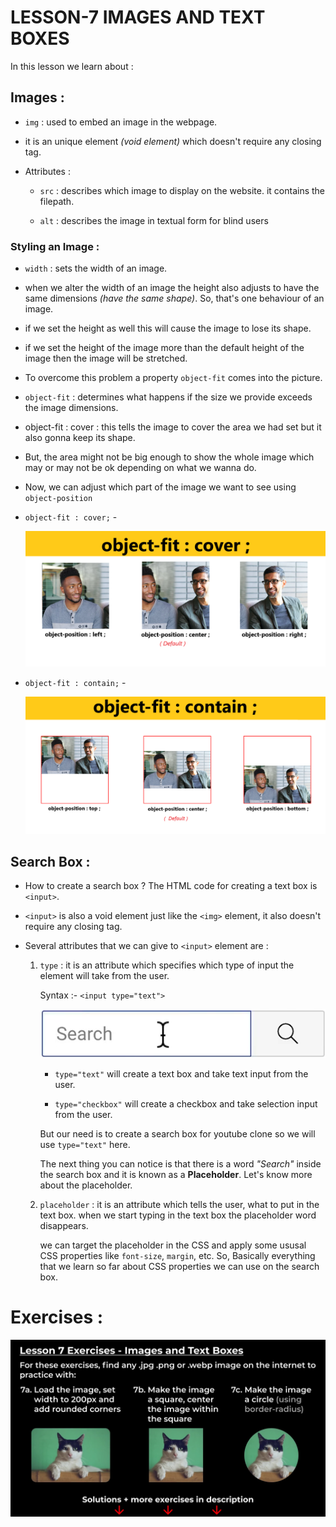 # LESSON-7 IMAGES AND TEXT BOXES

In this lesson we learn about : 

## Images : 

  -  `img` : used to embed an image in the webpage.

  - it is an unique element _(void element)_ which doesn't require any closing tag. 
  
  - Attributes :
    - `src` : describes which image to display on the website. it contains the filepath.

    - `alt` : describes the image in textual form for blind users

  ###  Styling an Image :
  - `width` : sets the width of an image.

  - when we alter the width of an image the height also adjusts to have the same dimensions _(have the same shape)_. So, that's one behaviour of an image.

  - if we set the height as well this will cause the image to lose its shape.

  - if we set the height of the image more than the default height of the image then the image will be stretched.

  - To overcome this problem a property `object-fit` comes into the picture. 

  - `object-fit` : determines what happens if the size we provide exceeds the image dimensions.

  - object-fit : cover : this tells the image to cover the area we had set but it also gonna keep its shape.

  - But, the area might not be big enough to show the whole image which may or may not be ok depending on what we wanna do. 

  - Now, we can adjust which part of the image we want to see using `object-position` 
  
  - `object-fit : cover;` -
    
      ![object-fit-cover illustration](img/object-fit-cover%20illustration.png)

  - `object-fit : contain;` -
  
      ![object fit contain illustration](img/object-fit-contain%20illustration.png)

## Search Box : 

  - How to create a search box ? 
  The HTML code for creating a text box is `<input>`. 

  - `<input>` is also a void element just like the `<img>` element, it also doesn't require any closing tag. 
  
  - Several attributes that we can give to `<input>` element are : 

    1. `type` : it is an attribute which specifies which type of input the element will take from the user.
      
        Syntax :- `<input type="text">`

        ![search Box](img/Search%20Box.png)

        - `type="text"` will create a text box and take text input from the user.

        - `type="checkbox"` will create a checkbox and take selection input from the user.
        
        But our need is to create a search box for youtube clone so we will use `type="text"` here.

        The next thing you can notice is that there is a word _"Search"_ inside the search box and it is known as a **Placeholder**. Let's know more about the placeholder. 

    2. `placeholder` : it is an attribute which tells the user, what to put in the text box. when we start typing in the text box the placeholder word disappears.

        we can target the placeholder in the CSS and apply some ususal CSS properties like `font-size`, `margin`, etc. So, Basically everything that we learn so far about CSS properties we can use on the search box.

# Exercises :

  ![Lesson 7 Exercises Photo](img/Leson%207%20Exercises.png)